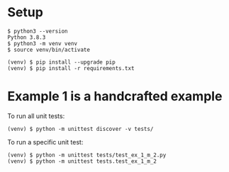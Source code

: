 # Setup

```
$ python3 --version
Python 3.8.3
$ python3 -m venv venv
$ source venv/bin/activate

(venv) $ pip install --upgrade pip
(venv) $ pip install -r requirements.txt
```

# Example 1 is a handcrafted example

To run all unit tests:
```
(venv) $ python -m unittest discover -v tests/
```
To run a specific unit test:
```
(venv) $ python -m unittest tests/test_ex_1_m_2.py
(venv) $ python -m unittest tests.test_ex_1_m_2
```
